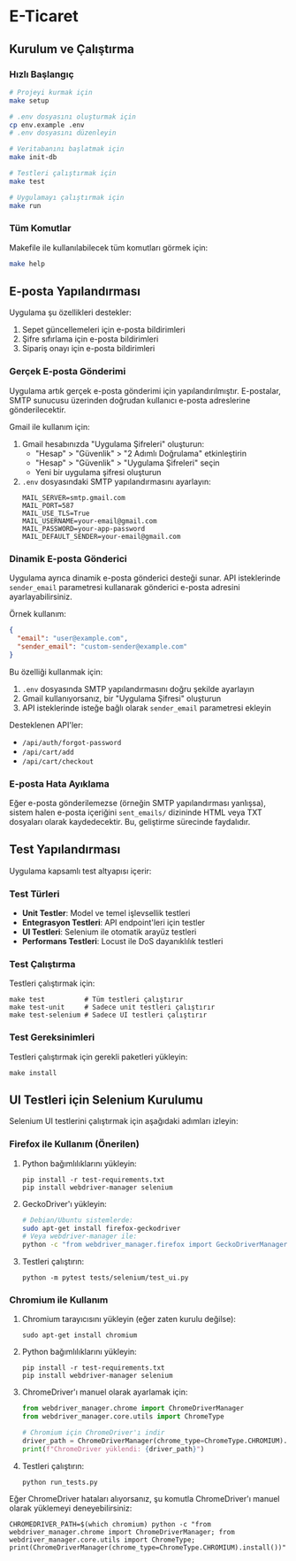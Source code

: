 # E-Ticaret

## Kurulum ve Çalıştırma

### Hızlı Başlangıç
```bash
# Projeyi kurmak için
make setup

# .env dosyasını oluşturmak için
cp env.example .env
# .env dosyasını düzenleyin

# Veritabanını başlatmak için
make init-db

# Testleri çalıştırmak için
make test

# Uygulamayı çalıştırmak için
make run
```


### Tüm Komutlar
Makefile ile kullanılabilecek tüm komutları görmek için:
```bash
make help
```

## E-posta Yapılandırması

Uygulama şu özellikleri destekler:
1. Sepet güncellemeleri için e-posta bildirimleri
2. Şifre sıfırlama için e-posta bildirimleri
3. Sipariş onayı için e-posta bildirimleri

### Gerçek E-posta Gönderimi

Uygulama artık gerçek e-posta gönderimi için yapılandırılmıştır. E-postalar, SMTP sunucusu üzerinden doğrudan kullanıcı e-posta adreslerine gönderilecektir.

Gmail ile kullanım için:
1. Gmail hesabınızda "Uygulama Şifreleri" oluşturun:
   - "Hesap" > "Güvenlik" > "2 Adımlı Doğrulama" etkinleştirin
   - "Hesap" > "Güvenlik" > "Uygulama Şifreleri" seçin
   - Yeni bir uygulama şifresi oluşturun
2. `.env` dosyasındaki SMTP yapılandırmasını ayarlayın:
   ```
   MAIL_SERVER=smtp.gmail.com
   MAIL_PORT=587
   MAIL_USE_TLS=True
   MAIL_USERNAME=your-email@gmail.com
   MAIL_PASSWORD=your-app-password
   MAIL_DEFAULT_SENDER=your-email@gmail.com
   ```

### Dinamik E-posta Gönderici

Uygulama ayrıca dinamik e-posta gönderici desteği sunar. API isteklerinde `sender_email` parametresi kullanarak gönderici e-posta adresini ayarlayabilirsiniz.

Örnek kullanım:
```json
{
  "email": "user@example.com",
  "sender_email": "custom-sender@example.com"
}
```

Bu özelliği kullanmak için:
1. `.env` dosyasında SMTP yapılandırmasını doğru şekilde ayarlayın
2. Gmail kullanıyorsanız, bir "Uygulama Şifresi" oluşturun
3. API isteklerinde isteğe bağlı olarak `sender_email` parametresi ekleyin

Desteklenen API'ler:
- `/api/auth/forgot-password`
- `/api/cart/add`
- `/api/cart/checkout`

### E-posta Hata Ayıklama

Eğer e-posta gönderilemezse (örneğin SMTP yapılandırması yanlışsa), sistem halen e-posta içeriğini `sent_emails/` dizininde HTML veya TXT dosyaları olarak kaydedecektir. Bu, geliştirme sürecinde faydalıdır.

## Test Yapılandırması

Uygulama kapsamlı test altyapısı içerir:

### Test Türleri
- **Unit Testler**: Model ve temel işlevsellik testleri
- **Entegrasyon Testleri**: API endpoint'leri için testler
- **UI Testleri**: Selenium ile otomatik arayüz testleri
- **Performans Testleri**: Locust ile DoS dayanıklılık testleri

### Test Çalıştırma
Testleri çalıştırmak için:
```
make test          # Tüm testleri çalıştırır
make test-unit     # Sadece unit testleri çalıştırır
make test-selenium # Sadece UI testleri çalıştırır
```


### Test Gereksinimleri
Testleri çalıştırmak için gerekli paketleri yükleyin:
```
make install
```

## UI Testleri için Selenium Kurulumu

Selenium UI testlerini çalıştırmak için aşağıdaki adımları izleyin:

### Firefox ile Kullanım (Önerilen)

1. Python bağımlılıklarını yükleyin:
   ```
   pip install -r test-requirements.txt
   pip install webdriver-manager selenium
   ```

2. GeckoDriver'ı yükleyin:
   ```bash
   # Debian/Ubuntu sistemlerde:
   sudo apt-get install firefox-geckodriver
   # Veya webdriver-manager ile:
   python -c "from webdriver_manager.firefox import GeckoDriverManager; print(GeckoDriverManager().install())"
   ```

3. Testleri çalıştırın:
   ```
   python -m pytest tests/selenium/test_ui.py
   ```

### Chromium ile Kullanım

1. Chromium tarayıcısını yükleyin (eğer zaten kurulu değilse):
   ```
   sudo apt-get install chromium
   ```

2. Python bağımlılıklarını yükleyin:
   ```
   pip install -r test-requirements.txt
   pip install webdriver-manager selenium
   ```

3. ChromeDriver'ı manuel olarak ayarlamak için:
   ```python
   from webdriver_manager.chrome import ChromeDriverManager
   from webdriver_manager.core.utils import ChromeType
   
   # Chromium için ChromeDriver'ı indir
   driver_path = ChromeDriverManager(chrome_type=ChromeType.CHROMIUM).install()
   print(f"ChromeDriver yüklendi: {driver_path}")
   ```

4. Testleri çalıştırın:
   ```
   python run_tests.py
   ```

Eğer ChromeDriver hataları alıyorsanız, şu komutla ChromeDriver'ı manuel olarak yüklemeyi deneyebilirsiniz:
```
CHROMEDRIVER_PATH=$(which chromium) python -c "from webdriver_manager.chrome import ChromeDriverManager; from webdriver_manager.core.utils import ChromeType; print(ChromeDriverManager(chrome_type=ChromeType.CHROMIUM).install())"
```

``` 
